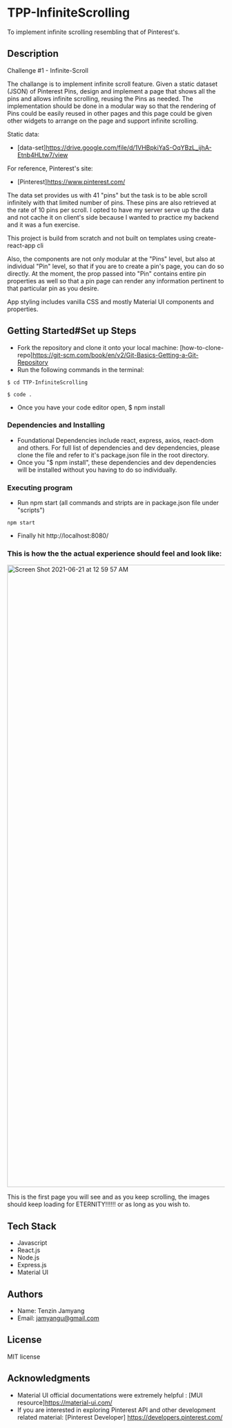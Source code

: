
# TPP-InfiniteScrolling

To implement infinite scrolling resembling that of Pinterest's. 

## Description

Challenge #1 - Infinite-Scroll

The challange is to implement infinite scroll feature. Given a static dataset (JSON) of Pinterest Pins, design and implement a page that shows all the pins and allows infinite scrolling, reusing the Pins as needed. The implementation should be done in a modular way so that the rendering of Pins could be easily reused in other pages and this page could be given other widgets to arrange on the page and support infinite scrolling.

Static data:
* [data-set]https://drive.google.com/file/d/1VHBpkiYaS-OqYBzL_ijhA-Etnb4HLtw7/view

For reference, Pinterest's site: 
* [Pinterest]https://www.pinterest.com/

The data set provides us with 41 "pins" but the task is to be able scroll infinitely with that limited number of pins. These pins are also retrieved at the rate of 10 pins per scroll. I opted to have my server serve up the data and not cache it on client's side because I wanted to practice my backend and it was a fun exercise. 

This project is build from scratch and not built on templates using create-react-app cli

Also, the components are not only modular at the "Pins" level, but also at individual "Pin" level, so that if you are to create a pin's page, you can do so directly. At the moment, the prop passed into "Pin" contains entire pin properties as well so that a pin page can render any information pertinent to that particular pin as you desire.

App styling includes vanilla CSS and mostly Material UI components and properties. 

## Getting Started#Set up Steps

* Fork the repository and clone it onto your local machine: 
[how-to-clone-repo]https://git-scm.com/book/en/v2/Git-Basics-Getting-a-Git-Repository 
* Run the following commands in the terminal:    
```
$ cd TTP-InfiniteScrolling     
```
```
$ code .
```
* Once you have your code editor open, $ npm install 

### Dependencies and Installing

* Foundational Dependencies include react, express, axios, react-dom and others. For full list of dependencies and dev dependencies, please clone the file and refer to it's package.json file in the root directory. 
* Once you "$ npm install", these dependencies and dev dependencies will be installed without you having to do so individually. 


### Executing program
* Run npm start (all commands and stripts are in package.json file under "scripts")
```
npm start
```
* Finally hit http://localhost:8080/


### This is how the the actual experience should feel and look like:

<img width="1437" alt="Screen Shot 2021-06-21 at 12 59 57 AM" src="https://user-images.githubusercontent.com/67336130/122709857-1e618180-d22d-11eb-8650-ac362390760e.png">

This is the first page you will see and as you keep scrolling, the images should keep loading for ETERNITY!!!!!! or as long as you wish to. 

## Tech Stack
* Javascript
* React.js
* Node.js
* Express.js
* Material UI

## Authors

* Name: Tenzin Jamyang
* Email: jamyangu@gmail.com




## License

MIT license

## Acknowledgments
* Material UI official documentations were extremely helpful : 
[MUI resource]https://material-ui.com/
* If you are interested in exploring Pinterest API and other development related material: 
[Pinterest Developer] https://developers.pinterest.com/

